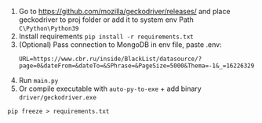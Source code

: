 1. Go to https://github.com/mozilla/geckodriver/releases/ and place geckodriver to proj folder
or add it to system env Path `C\Python\Python39`
2. Install requirements `pip install -r requirements.txt`
3. (Optional) Pass connection to MongoDB in env file, paste .env:
   ```
   URL=https://www.cbr.ru/inside/BlackList/datasource/?page=0&dateFrom=&dateTo=&SPhrase=&PageSize=5000&Thema=-1&_=1622632910146
   ```
4. Run `main.py`
5. Or compile executable with `auto-py-to-exe` + add binary `driver/geckodriver.exe`

`pip freeze > requirements.txt`